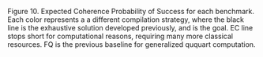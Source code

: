 Figure 10. Expected Coherence Probability of Success for each benchmark.  Each color represents a a different compilation strategy, where the black line is the exhaustive solution developed previously, and is the goal. EC line stops short for computational reasons, requiring many more classical resources. FQ is the previous baseline for generalized ququart computation.